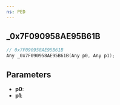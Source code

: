 ```yaml
---
ns: PED
---
```

## _0x7F090958AE95B61B

```c
// 0x7F090958AE95B61B
Any _0x7F090958AE95B61B(Any p0, Any p1);
```

## Parameters
* **p0**:
* **p1**:
